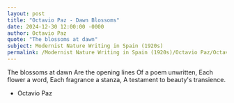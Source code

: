 ```yaml
---
layout: post
title: "Octavio Paz - Dawn Blossoms"
date: 2024-12-30 12:00:00 -0000
author: Octavio Paz
quote: "The blossoms at dawn"
subject: Modernist Nature Writing in Spain (1920s)
permalink: /Modernist Nature Writing in Spain (1920s)/Octavio Paz/Octavio Paz - Dawn Blossoms
---
```


The blossoms at dawn
Are the opening lines
Of a poem unwritten,
Each flower a word,
Each fragrance a stanza,
A testament to beauty's transience.

- Octavio Paz
